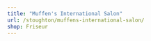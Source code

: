 ```yaml
---
title: "Muffen's International Salon"
url: /stoughton/muffens-international-salon/
shop: Friseur
---
```

